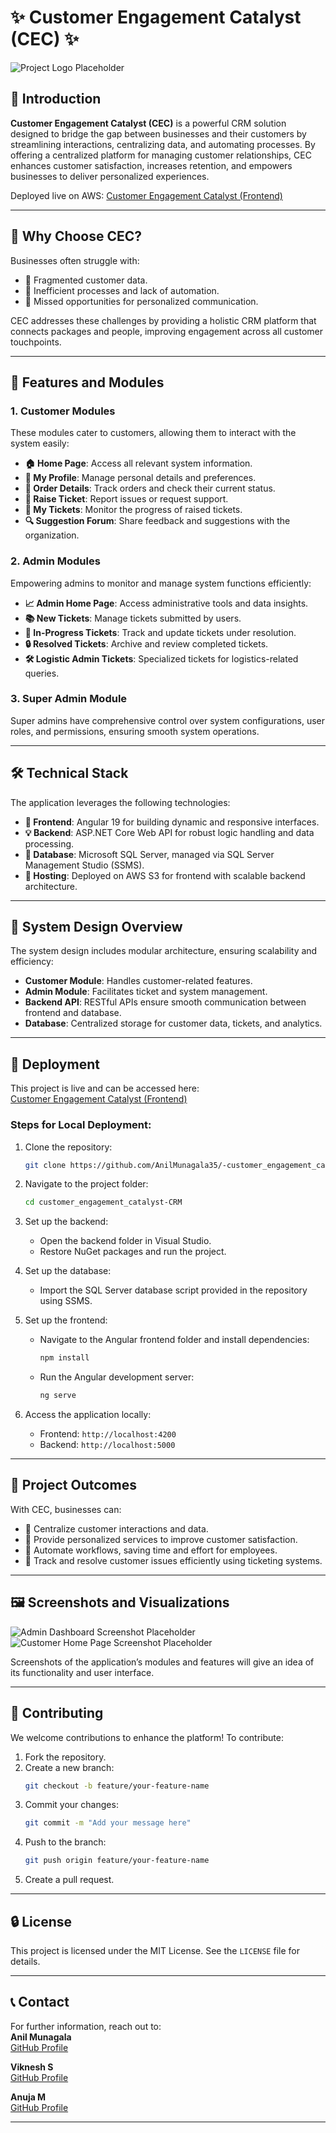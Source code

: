
# ✨ Customer Engagement Catalyst (CEC) ✨

![Project Logo Placeholder](#)

## 📄 Introduction

**Customer Engagement Catalyst (CEC)** is a powerful CRM solution designed to bridge the gap between businesses and their customers by streamlining interactions, centralizing data, and automating processes. By offering a centralized platform for managing customer relationships, CEC enhances customer satisfaction, increases retention, and empowers businesses to deliver personalized experiences.

Deployed live on AWS: [Customer Engagement Catalyst (Frontend)](http://crm-frontend.s3-website.eu-north-1.amazonaws.com/)

---

## 🔎 Why Choose CEC?

Businesses often struggle with:
- 🔸 Fragmented customer data.
- 🔸 Inefficient processes and lack of automation.
- 🔸 Missed opportunities for personalized communication.

CEC addresses these challenges by providing a holistic CRM platform that connects packages and people, improving engagement across all customer touchpoints.

---

## 🔨 Features and Modules

### 1. **Customer Modules**
These modules cater to customers, allowing them to interact with the system easily:
- **🏠 Home Page**: Access all relevant system information.
- **👤 My Profile**: Manage personal details and preferences.
- **📆 Order Details**: Track orders and check their current status.
- **📢 Raise Ticket**: Report issues or request support.
- **📃 My Tickets**: Monitor the progress of raised tickets.
- **🔍 Suggestion Forum**: Share feedback and suggestions with the organization.

### 2. **Admin Modules**
Empowering admins to monitor and manage system functions efficiently:
- **📈 Admin Home Page**: Access administrative tools and data insights.
- **📚 New Tickets**: Manage tickets submitted by users.
- **🔁 In-Progress Tickets**: Track and update tickets under resolution.
- **🔒 Resolved Tickets**: Archive and review completed tickets.
- **🛠 Logistic Admin Tickets**: Specialized tickets for logistics-related queries.

### 3. **Super Admin Module**
Super admins have comprehensive control over system configurations, user roles, and permissions, ensuring smooth system operations.

---

## 🛠️ Technical Stack

The application leverages the following technologies:
- **🎨 Frontend**: Angular 19 for building dynamic and responsive interfaces.
- **💡 Backend**: ASP.NET Core Web API for robust logic handling and data processing.
- **📂 Database**: Microsoft SQL Server, managed via SQL Server Management Studio (SSMS).
- **🏢 Hosting**: Deployed on AWS S3 for frontend with scalable backend architecture.

---

## 🔄 System Design Overview

The system design includes modular architecture, ensuring scalability and efficiency:
- **Customer Module**: Handles customer-related features.
- **Admin Module**: Facilitates ticket and system management.
- **Backend API**: RESTful APIs ensure smooth communication between frontend and database.
- **Database**: Centralized storage for customer data, tickets, and analytics.

---

## 🚀 Deployment

This project is live and can be accessed here:  
[Customer Engagement Catalyst (Frontend)](http://crm-frontend.s3-website.eu-north-1.amazonaws.com/)

### Steps for Local Deployment:
1. Clone the repository:
   ```bash
   git clone https://github.com/AnilMunagala35/-customer_engagement_catalyst-CRM.git
   ```
2. Navigate to the project folder:
   ```bash
   cd customer_engagement_catalyst-CRM
   ```
3. Set up the backend:
   - Open the backend folder in Visual Studio.
   - Restore NuGet packages and run the project.

4. Set up the database:
   - Import the SQL Server database script provided in the repository using SSMS.

5. Set up the frontend:
   - Navigate to the Angular frontend folder and install dependencies:
     ```bash
     npm install
     ```
   - Run the Angular development server:
     ```bash
     ng serve
     ```

6. Access the application locally:
   - Frontend: `http://localhost:4200`
   - Backend: `http://localhost:5000`

---

## 🌟 Project Outcomes

With CEC, businesses can:
- 🔸 Centralize customer interactions and data.
- 🔸 Provide personalized services to improve customer satisfaction.
- 🔸 Automate workflows, saving time and effort for employees.
- 🔸 Track and resolve customer issues efficiently using ticketing systems.

---

## 🖼 Screenshots and Visualizations

![Admin Dashboard Screenshot Placeholder](#)  
![Customer Home Page Screenshot Placeholder](#)  

Screenshots of the application’s modules and features will give an idea of its functionality and user interface.

---

## 🤝 Contributing

We welcome contributions to enhance the platform! To contribute:
1. Fork the repository.
2. Create a new branch:
   ```bash
   git checkout -b feature/your-feature-name
   ```
3. Commit your changes:
   ```bash
   git commit -m "Add your message here"
   ```
4. Push to the branch:
   ```bash
   git push origin feature/your-feature-name
   ```
5. Create a pull request.

---

## 🔒 License

This project is licensed under the MIT License. See the `LICENSE` file for details.

---

## 📞 Contact

For further information, reach out to:  
**Anil Munagala**  
[GitHub Profile](https://github.com/AnilMunagala35)  

**Viknesh S**  
[GitHub Profile](https://github.com/Viknesh4) 

**Anuja M**  
[GitHub Profile](https://github.com/AnujaMithinti) 

---
